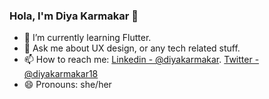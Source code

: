 ### Hola, I'm Diya Karmakar 👋

- 🌱 I’m currently learning Flutter.
- 💬 Ask me about UX design, or any tech related stuff.
- 📫 How to reach me:  [Linkedin - @diyakarmakar](www.linkedin.com/in/diya-karmakar).
  [Twitter - @diyakarmakar18](https://twitter.com/Diyakarmakar18)
- 😄 Pronouns: she/her


